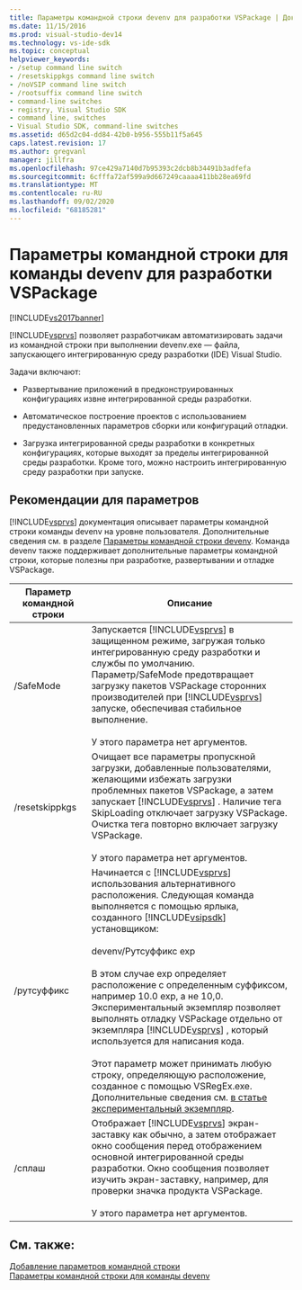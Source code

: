 ```yaml
---
title: Параметры командной строки devenv для разработки VSPackage | Документация Майкрософт
ms.date: 11/15/2016
ms.prod: visual-studio-dev14
ms.technology: vs-ide-sdk
ms.topic: conceptual
helpviewer_keywords:
- /setup command line switch
- /resetskippkgs command line switch
- /noVSIP command line switch
- /rootsuffix command line switch
- command-line switches
- registry, Visual Studio SDK
- command line, switches
- Visual Studio SDK, command-line switches
ms.assetid: d65d2c04-dd84-42b0-b956-555b11f5a645
caps.latest.revision: 17
ms.author: gregvanl
manager: jillfra
ms.openlocfilehash: 97ce429a7140d7b95393c2dcb8b34491b3adfefa
ms.sourcegitcommit: 6cfffa72af599a9d667249caaaa411bb28ea69fd
ms.translationtype: MT
ms.contentlocale: ru-RU
ms.lasthandoff: 09/02/2020
ms.locfileid: "68185281"
---
```

# <a name="devenv-command-line-switches-for-vspackage-development"></a>Параметры командной строки для команды devenv для разработки VSPackage
[!INCLUDE[vs2017banner](../includes/vs2017banner.md)]

[!INCLUDE[vsprvs](../includes/vsprvs-md.md)] позволяет разработчикам автоматизировать задачи из командной строки при выполнении devenv.exe — файла, запускающего интегрированную среду разработки (IDE) Visual Studio.  
  
 Задачи включают:  
  
- Развертывание приложений в предконструированных конфигурациях извне интегрированной среды разработки.  
  
- Автоматическое построение проектов с использованием предустановленных параметров сборки или конфигураций отладки.  
  
- Загрузка интегрированной среды разработки в конкретных конфигурациях, которые выходят за пределы интегрированной среды разработки. Кроме того, можно настроить интегрированную среду разработки при запуске.  
  
## <a name="guidelines-for-switches"></a>Рекомендации для параметров  
 [!INCLUDE[vsprvs](../includes/vsprvs-md.md)] документация описывает параметры командной строки команды devenv на уровне пользователя. Дополнительные сведения см. в разделе [Параметры командной строки devenv](../ide/reference/devenv-command-line-switches.md). Команда devenv также поддерживает дополнительные параметры командной строки, которые полезны при разработке, развертывании и отладке VSPackage.  
  
|Параметр командной строки|Описание|  
|--------------------------|-----------------|  
|/SafeMode|Запускается [!INCLUDE[vsprvs](../includes/vsprvs-md.md)] в защищенном режиме, загружая только интегрированную среду разработки и службы по умолчанию. Параметр/SafeMode предотвращает загрузку пакетов VSPackage сторонних производителей при [!INCLUDE[vsprvs](../includes/vsprvs-md.md)] запуске, обеспечивая стабильное выполнение.<br /><br /> У этого параметра нет аргументов.|  
|/resetskippkgs|Очищает все параметры пропускной загрузки, добавленные пользователями, желающими избежать загрузки проблемных пакетов VSPackage, а затем запускает [!INCLUDE[vsprvs](../includes/vsprvs-md.md)] . Наличие тега SkipLoading отключает загрузку VSPackage. Очистка тега повторно включает загрузку VSPackage.<br /><br /> У этого параметра нет аргументов.|  
|/рутсуффикс|Начинается с [!INCLUDE[vsprvs](../includes/vsprvs-md.md)] использования альтернативного расположения. Следующая команда выполняется с помощью ярлыка, созданного [!INCLUDE[vsipsdk](../includes/vsipsdk-md.md)] установщиком:<br /><br /> devenv/Рутсуффикс exp<br /><br /> В этом случае exp определяет расположение с определенным суффиксом, например 10.0 exp, а не 10,0. Экспериментальный экземпляр позволяет выполнять отладку VSPackage отдельно от экземпляра [!INCLUDE[vsprvs](../includes/vsprvs-md.md)] , который используется для написания кода.<br /><br /> Этот параметр может принимать любую строку, определяющую расположение, созданное с помощью VSRegEx.exe. Дополнительные сведения см. [в статье экспериментальный экземпляр](../extensibility/the-experimental-instance.md).|  
|/сплаш|Отображает [!INCLUDE[vsprvs](../includes/vsprvs-md.md)] экран-заставку как обычно, а затем отображает окно сообщения перед отображением основной интегрированной среды разработки. Окно сообщения позволяет изучить экран-заставку, например, для проверки значка продукта VSPackage.<br /><br /> У этого параметра нет аргументов.|  
  
## <a name="see-also"></a>См. также:  
 [Добавление параметров командной строки](../extensibility/adding-command-line-switches.md)   
 [Параметры командной строки для команды devenv](../ide/reference/devenv-command-line-switches.md)
